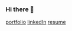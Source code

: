 ### Hi there 👋

[portfolio](https://intrvertmichael.github.io)
[linkedIn](https://www.linkedin.com/in/michaelpaguay/)
[resume](https://resume.creddle.io/resume/ge4tz5cva4l)

<!--
**intrvertmichael/intrvertmichael** is a ✨ _special_ ✨ repository because its `README.md` (this file) appears on your GitHub profile.

Here are some ideas to get you started:

- 🔭 I’m currently working on ...
- 🌱 I’m currently learning ...
- 👯 I’m looking to collaborate on ...
- 🤔 I’m looking for help with ...
- 💬 Ask me about ...
- 📫 How to reach me: ...
- 😄 Pronouns: ...
- ⚡ Fun fact: ...
-->
